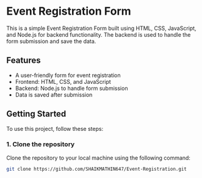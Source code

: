 # Event Registration Form

This is a simple Event Registration Form built using HTML, CSS, JavaScript, and Node.js for backend functionality. The backend is used to handle the form submission and save the data.

## Features

- A user-friendly form for event registration
- Frontend: HTML, CSS, and JavaScript
- Backend: Node.js to handle form submission
- Data is saved after submission

## Getting Started

To use this project, follow these steps:

### 1. Clone the repository

Clone the repository to your local machine using the following command:

```bash
git clone https://github.com/SHAIKMATHIN647/Event-Registration.git
